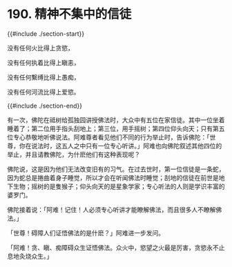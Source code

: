 # 190. 精神不集中的信徒
{{#include ./section-start}}

没有任何火比得上贪慾，

没有任何执着比得上瞋恚，

没有任何繫缚比得上愚痴，

没有任何河流比得上爱慾。

{{#include ./section-end}}

有一次，佛陀在祗树给孤独园讲授佛法时，大众中有五位在家信徒。其中一位坐着睡着了；第二位用手指头刮地上；第三位，用手摇树；第四位仰头向天；只有第五位专心恭敬地听佛说法。阿难尊者看见他们不同的行为举止时，告诉佛陀：「世尊，你在说法时，这五人之中只有一位专心听讲。」阿难也向佛陀叙述其他四位的举止，并且请教佛陀，为什麽他们有这种表现呢？

佛陀说，这是因为他们无法改变旧有的习气。在过去世时，第一位信徒是一条蛇，因为蛇总是捲曲着身子睡觉，所以才会在听闻佛法时睡觉；刮地的信徒在前世是地下生物；摇树的是隻猴子；仰头向天的是星象学家；专心听法的人则是学识丰富的婆罗门。

佛陀接着说：「阿难！记住！人必须专心听讲才能瞭解佛法，而且很多人不瞭解佛法。」

「世尊！碍障人们证悟佛法的是什麽？」阿难进一步发问。

「阿难！贪、瞋、痴障碍众生证悟佛法。众火中，慾望之火最是厉害，贪慾永不止息地灸烧众生。」

